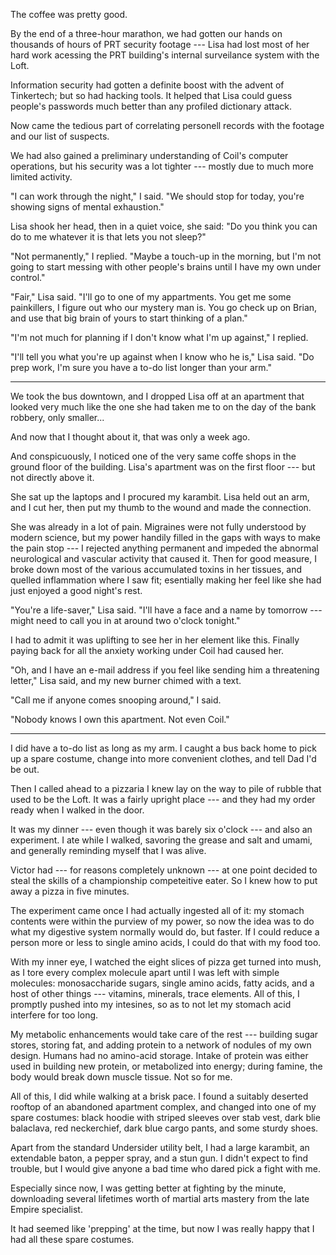 The coffee was pretty good.

By the end of a three-hour marathon, we had gotten our hands on thousands of hours of PRT
security footage --- Lisa had lost most of her hard work acessing the PRT building's internal
surveilance system with the Loft.

Information security had gotten a definite boost with the advent of Tinkertech; but so had
hacking tools. It helped that Lisa could guess people's passwords much better than any
profiled dictionary attack.

Now came the tedious part of correlating personell records with the footage and our list
of suspects.

We had also gained a preliminary understanding of Coil's computer operations, but his
security was a lot tighter --- mostly due to much more limited activity.

"I can work through the night," I said. "We should stop for today, you're showing signs of
mental exhaustion."

Lisa shook her head, then in a quiet voice, she said: "Do you think you can do
to me whatever it is that lets you not sleep?"

"Not permanently," I replied. "Maybe a touch-up in the morning, but I'm not going to start
messing with other people's brains until I have my own under control."

"Fair," Lisa said. "I'll go to one of my appartments. You get me some painkillers, I
figure out who our mystery man is. You go check up on Brian, and use that big brain of yours
to start thinking of a plan."

"I'm not much for planning if I don't know what I'm up against," I replied.

"I'll tell you what you're up against when I know who he is," Lisa said. "Do prep work, I'm
sure you have a to-do list longer than your arm."

----

We took the bus downtown, and I dropped Lisa off at an apartment that looked very much like
the one she had taken me to on the day of the bank robbery, only smaller...

And now that I thought about it, that was only a week ago.

And conspicuously, I noticed one of the very same coffe shops in the ground floor of the building.
Lisa's apartment was on the first floor --- but not directly above it.

She sat up the laptops and I procured my karambit. Lisa held out an arm, and I cut her, then put my
thumb to the wound and made the connection.

She was already in a lot of pain. Migraines were not fully understood by modern science, but my power
handily filled in the gaps with ways to make the pain stop --- I rejected anything permanent and impeded
the abnormal neurological and vascular activity that caused it. Then for good measure, I broke
down most of the various accumulated toxins in her tissues, and quelled inflammation where I saw fit;
esentially making her feel like she had just enjoyed a good night's rest.

"You're a life-saver," Lisa said. "I'll have a face and a name by tomorrow --- might need to call you in
at around two o'clock tonight."

I had to admit it was uplifting to see her in her element like this. Finally paying back for all the
anxiety working under Coil had caused her.

"Oh, and I have an e-mail address if you feel like sending him a threatening letter," Lisa said,
and my new burner chimed with a text.

"Call me if anyone comes snooping around," I said.

"Nobody knows I own this apartment. Not even Coil."

----

I did have a to-do list as long as my arm. I caught a bus back home to pick up a spare costume, change
into more convenient clothes, and tell Dad I'd be out.

Then I called ahead to a pizzaria I knew lay on the way to pile of rubble that used to be the Loft.
It was a fairly upright place --- and they had my order ready when I walked in the door.

It was my dinner --- even though it was barely six o'clock --- and also an experiment. I ate while
I walked, savoring the grease and salt and umami, and generally reminding myself that I was alive.

Victor had --- for reasons completely unknown --- at one point decided to steal the skills of
a championship competeitive eater. So I knew how to put away a pizza in five minutes.

The experiment came once I had actually ingested all of it: my stomach contents were within the
purview of my power, so now the idea was to do what my digestive system normally would do,
but faster. If I could reduce a person more or less to single amino acids, I could do that with
my food too.

With my inner eye, I watched the eight slices of pizza get turned into mush, as I tore every
complex molecule apart until I was left with simple molecules: monosaccharide sugars, single amino
acids, fatty acids, and a host of other things --- vitamins, minerals, trace elements. All of this,
I promptly pushed into my intesines, so as to not let my stomach acid interfere for too long.

My metabolic enhancements would take care of the rest --- building sugar stores, storing fat, and
adding protein to a network of nodules of my own design. Humans had no amino-acid storage. Intake
of protein was either used in building new protein, or metabolized into energy; during famine, the
body would break down muscle tissue. Not so for me.

All of this, I did while walking at a brisk pace. I found a suitably deserted rooftop of an abandoned
apartment complex, and changed into one of my spare costumes: black hoodie with striped sleeves over stab
vest, dark blie balaclava, red neckerchief, dark blue cargo pants, and some sturdy shoes.

Apart from the standard Undersider utility belt, I had a large karambit, an extendable baton, a
pepper spray, and a stun gun. I didn't expect to find trouble, but I would give anyone a bad time
who dared pick a fight with me.

Especially since now, I was getting better at fighting by the minute, downloading several lifetimes
worth of martial arts mastery from the late Empire specialist.

It had seemed like 'prepping' at the time, but now I was really happy that I had all these
spare costumes.
